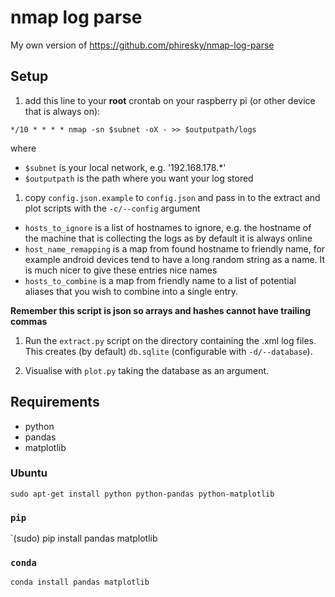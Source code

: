 # nmap log parse

My own version of https://github.com/phiresky/nmap-log-parse

## Setup

1. add this line to your **root** crontab on your raspberry pi (or other device that is always on):

`*/10 * * * * nmap -sn $subnet -oX - >> $outputpath/logs`

where

- `$subnet` is your local network, e.g. '192.168.178.\*'
- `$outputpath` is the path where you want your log stored
    

1. copy `config.json.example` to `config.json` and pass in to the
   extract and plot scripts with the `-c/--config` argument

* `hosts_to_ignore` is a list of hostnames to ignore, e.g. the hostname
    of the machine that is collecting the logs as by default it is always
    online
* `host_name_remapping` is a map from found hostname to friendly name,
    for example android devices tend to have a long random string as a
    name. It is much nicer to give these entries nice names
* `hosts_to_combine` is a map from friendly name to a list of potential
    aliases that you wish to combine into a single entry.

**Remember this script is json so arrays and hashes cannot have trailing
commas**

1. Run the `extract.py` script on the directory containing the .xml log
   files. This creates (by default) `db.sqlite` (configurable with
    `-d/--database`).

1. Visualise with `plot.py` taking the database as an argument.

## Requirements

* python
* pandas
* matplotlib

### Ubuntu

`sudo apt-get install python python-pandas python-matplotlib`

### `pip`

`(sudo) pip install pandas matplotlib

### `conda`

`conda install pandas matplotlib`
